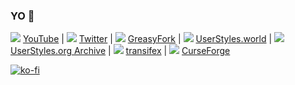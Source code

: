 ### YO 👋
[![](https://www.google.com/s2/favicons?domain_url=https://www.youtube.com)](https://www.youtube.com/@pbli) [YouTube](https://www.youtube.com/channel/UCYBGL_gSC8bQXCMIvqfVing) | 
[![](https://www.google.com/s2/favicons?domain_url=https://twitter.com)](https://twitter.com/PabliDev) [Twitter](https://twitter.com/PabliDev) | 
[![](https://www.google.com/s2/favicons?domain_url=https://greasyfork.org)](https://greasyfork.org/users/124677-pabli) [GreasyFork](https://greasyfork.org/users/124677-pabli) | [![](https://www.google.com/s2/favicons?domain_url=https://userstyles.world)](https://userstyles.world/user/pabli) [UserStyles.world](https://userstyles.world/user/pabli) | 
[![](https://www.google.com/s2/favicons?domain_url=https://uso.kkx.one)](https://uso.kkx.one/browse/styles?search=%40291236) [UserStyles.org Archive](https://uso.kkx.one/browse/styles?search=%40291236) | 
[![](https://www.google.com/s2/favicons?domain_url=https://www.transifex.com/user/profile/pabli/)](https://www.transifex.com/user/profile/pabli/) [transifex](https://www.transifex.com/user/profile/pabli/) | 
[![](https://www.google.com/s2/favicons?domain_url=https://www.curseforge.com)](https://www.curseforge.com/members/pabli/) [CurseForge](https://www.curseforge.com/members/pabli/)

[![ko-fi](https://ko-fi.com/img/githubbutton_sm.svg)](https://ko-fi.com/pabli)




<!--
**pabli24/pabli24** is a ✨ _special_ ✨ repository because its `README.md` (this file) appears on your GitHub profile.

Here are some ideas to get you started:

- 🔭 I’m currently working on ...
- 🌱 I’m currently learning ...
- 👯 I’m looking to collaborate on ...
- 🤔 I’m looking for help with ...
- 💬 Ask me about ...
- 📫 How to reach me: ...
- 😄 Pronouns: ...
- ⚡ Fun fact: ...
-->

